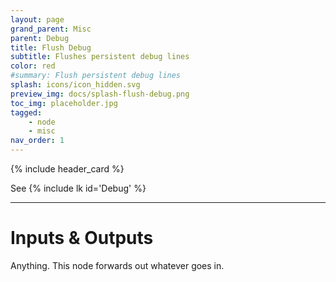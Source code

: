 ```yaml
---
layout: page
grand_parent: Misc
parent: Debug
title: Flush Debug
subtitle: Flushes persistent debug lines
color: red
#summary: Flush persistent debug lines
splash: icons/icon_hidden.svg
preview_img: docs/splash-flush-debug.png
toc_img: placeholder.jpg
tagged: 
    - node
    - misc
nav_order: 1
---
```


{% include header_card %}

See {% include lk id='Debug' %}

---
# Inputs & Outputs
Anything. This node forwards out whatever goes in.